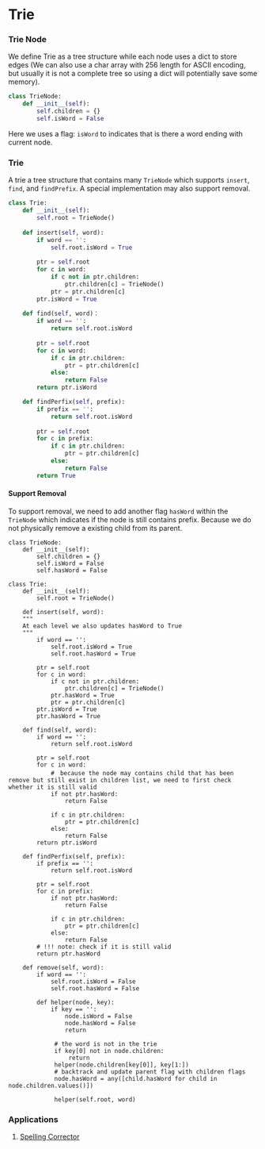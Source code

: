 # Trie

### Trie Node
We define Trie as a tree structure while each node uses a dict to store edges (We can also use a char array with 256 length for ASCII encoding, but usually it is not a complete tree so using a dict will potentially save some memory).

```python
class TrieNode:
    def __init__(self):
        self.children = {}
        self.isWord = False
```

Here we uses a flag: `isWord` to indicates that is there a word ending with current node.

### Trie
A trie a tree structure that contains many `TrieNode` which supports `insert`, `find`, and `findPrefix`. A special implementation may also support removal.

```python
class Trie:
    def __init__(self):
        self.root = TrieNode()
    
    def insert(self, word):
        if word == '':
            self.root.isWord = True
         
        ptr = self.root
        for c in word:
            if c not in ptr.children:
                ptr.children[c] = TrieNode()
            ptr = ptr.children[c]
        ptr.isWord = True
        
    def find(self, word)：
        if word == '':
            return self.root.isWord
        
        ptr = self.root
        for c in word:
            if c in ptr.children:
                ptr = ptr.children[c]
            else:
                return False
        return ptr.isWord

    def findPerfix(self, prefix):
        if prefix == '':
            return self.root.isWord
        
        ptr = self.root
        for c in prefix:
            if c in ptr.children:
                ptr = ptr.children[c]
            else:
                return False
        return True
```

#### Support Removal
To support removal, we need to add another flag `hasWord` within the `TrieNode` which indicates if the node is still contains prefix. Because we do not physically remove a existing child from its parent.

```
class TrieNode:
    def __init__(self):
        self.children = {}
        self.isWord = False
        self.hasWord = False
        
class Trie:
    def __init__(self):
        self.root = TrieNode()
    
    def insert(self, word):
    """
    At each level we also updates hasWord to True 
    """
        if word == '':
            self.root.isWord = True
            self.root.hasWord = True
         
        ptr = self.root
        for c in word:
            if c not in ptr.children:
                ptr.children[c] = TrieNode()
            ptr.hasWord = True
            ptr = ptr.children[c]
        ptr.isWord = True
        ptr.hasWord = True
        
    def find(self, word):
        if word == '':
            return self.root.isWord
        
        ptr = self.root
        for c in word:
            #　because the node may contains child that has been remove but still exist in children list, we need to first check whether it is still valid
            if not ptr.hasWord:
                return False
                
            if c in ptr.children:
                ptr = ptr.children[c]
            else:
                return False
        return ptr.isWord

    def findPerfix(self, prefix):
        if prefix == '':
            return self.root.isWord
        
        ptr = self.root
        for c in prefix:
            if not ptr.hasWord:
                return False
                
            if c in ptr.children:
                ptr = ptr.children[c]
            else:
                return False
        # !!! note: check if it is still valid
        return ptr.hasWord
        
    def remove(self, word):
        if word == '':
            self.root.isWord = False
            self.root.hasWord = False
            
        def helper(node, key):
            if key == '':
                node.isWord = False
                node.hasWord = False
                return
             
             # the word is not in the trie
             if key[0] not in node.children:
                 return
             helper(node.children[key[0]], key[1:])
             # backtrack and update parent flag with children flags
             node.hasWord = any([child.hasWord for child in node.children.values()])
             
             helper(self.root, word)
```

### Applications
1. [Spelling Corrector](http://www.zhihu.com/question/29592463)